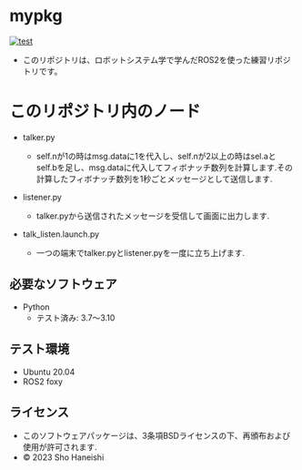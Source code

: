 # mypkg
[![test](https://github.com/showsalmon/mypkg/actions/workflows/test.yml/badge.svg)](https://github.com/showsalmon/mypkg/actions/workflows/test.yml)
* このリポジトリは、ロボットシステム学で学んだROS2を使った練習リポジトリです。

# このリポジトリ内のノード
* talker.py
  * self.nが1の時はmsg.dataに1を代入し、self.nが2以上の時はsel.aとself.bを足し、msg.dataに代入してフィボナッチ数列を計算します.その計算したフィボナッチ数列を1秒ごとメッセージとして送信します.
* listener.py
  * talker.pyから送信されたメッセージを受信して画面に出力します.

* talk_listen.launch.py
  * 一つの端末でtalker.pyとlistener.pyを一度に立ち上げます.

## 必要なソフトウェア
* Python
  * テスト済み: 3.7～3.10

## テスト環境
* Ubuntu 20.04
* ROS2 foxy

## ライセンス
* このソフトウェアパッケージは、3条項BSDライセンスの下、再頒布および使用が許可されます.
* © 2023 Sho Haneishi
